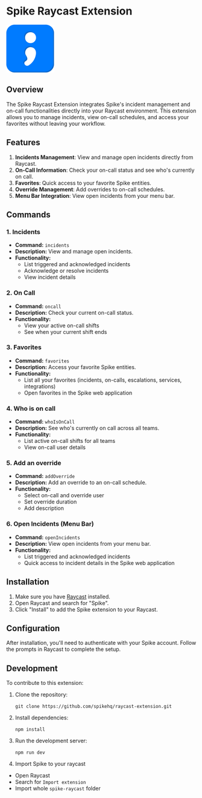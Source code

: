 # Spike Raycast Extension

![Spike Logo](./assets/spike-logo.png)

## Overview

The Spike Raycast Extension integrates Spike's incident management and on-call functionalities directly into your Raycast environment. This extension allows you to manage incidents, view on-call schedules, and access your favorites without leaving your workflow.

## Features

1. **Incidents Management**: View and manage open incidents directly from Raycast.
2. **On-Call Information**: Check your on-call status and see who's currently on call.
3. **Favorites**: Quick access to your favorite Spike entities.
4. **Override Management**: Add overrides to on-call schedules.
5. **Menu Bar Integration**: View open incidents from your menu bar.

## Commands

### 1. Incidents

- **Command:** `incidents`
- **Description:** View and manage open incidents.
- **Functionality:** 
  - List triggered and acknowledged incidents
  - Acknowledge or resolve incidents
  - View incident details

### 2. On Call

- **Command:** `oncall`
- **Description:** Check your current on-call status.
- **Functionality:**
  - View your active on-call shifts
  - See when your current shift ends

### 3. Favorites

- **Command:** `favorites`
- **Description:** Access your favorite Spike entities.
- **Functionality:**
  - List all your favorites (incidents, on-calls, escalations, services, integrations)
  - Open favorites in the Spike web application

### 4. Who is on call

- **Command:** `whoIsOnCall`
- **Description:** See who's currently on call across all teams.
- **Functionality:**
  - List active on-call shifts for all teams
  - View on-call user details

### 5. Add an override

- **Command:** `addOverride`
- **Description:** Add an override to an on-call schedule.
- **Functionality:**
  - Select on-call and override user
  - Set override duration
  - Add description

### 6. Open Incidents (Menu Bar)

- **Command:** `openIncidents`
- **Description:** View open incidents from your menu bar.
- **Functionality:**
  - List triggered and acknowledged incidents
  - Quick access to incident details in the Spike web application

## Installation

1. Make sure you have [Raycast](https://raycast.com/) installed.
2. Open Raycast and search for "Spike".
3. Click "Install" to add the Spike extension to your Raycast.

## Configuration

After installation, you'll need to authenticate with your Spike account. Follow the prompts in Raycast to complete the setup.

## Development

To contribute to this extension:

1. Clone the repository:
   ```
   git clone https://github.com/spikehq/raycast-extension.git
   ```
2. Install dependencies:
   ```
   npm install
   ```
3. Run the development server:
   ```
   npm run dev
   ```
4. Import Spike to your raycast

- Open Raycast
- Search for `Import extension`
- Import whole `spike-raycast` folder
